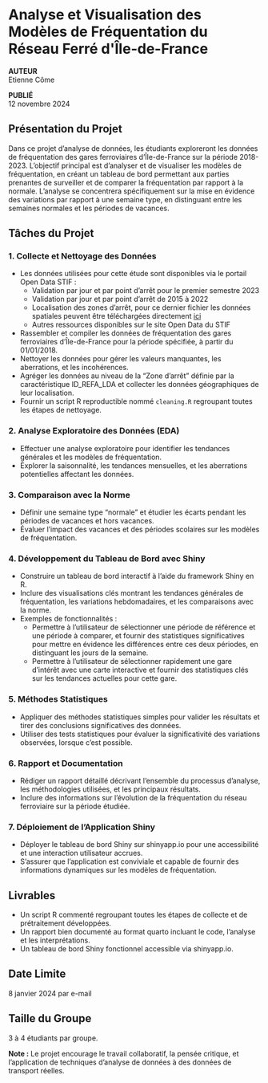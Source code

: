 # Analyse et Visualisation des Modèles de Fréquentation du Réseau Ferré d'Île-de-France

**AUTEUR**  
Etienne Côme  

**PUBLIÉ**  
12 novembre 2024  

## Présentation du Projet
Dans ce projet d’analyse de données, les étudiants exploreront les données de fréquentation des gares ferroviaires d’Île-de-France sur la période 2018-2023. L’objectif principal est d’analyser et de visualiser les modèles de fréquentation, en créant un tableau de bord permettant aux parties prenantes de surveiller et de comparer la fréquentation par rapport à la normale. L’analyse se concentrera spécifiquement sur la mise en évidence des variations par rapport à une semaine type, en distinguant entre les semaines normales et les périodes de vacances.

## Tâches du Projet

### 1. Collecte et Nettoyage des Données
- Les données utilisées pour cette étude sont disponibles via le portail Open Data STIF :
  - Validation par jour et par point d’arrêt pour le premier semestre 2023
  - Validation par jour et par point d’arrêt de 2015 à 2022
  - Localisation des zones d’arrêt, pour ce dernier fichier les données spatiales peuvent être téléchargées directement [ici](https://eu.ftp.opendatasoft.com/stif/Reflex/REF_ZdA.zip)
  - Autres ressources disponibles sur le site Open Data du STIF
- Rassembler et compiler les données de fréquentation des gares ferroviaires d’Île-de-France pour la période spécifiée, à partir du 01/01/2018.
- Nettoyer les données pour gérer les valeurs manquantes, les aberrations, et les incohérences.
- Agréger les données au niveau de la “Zone d’arrêt” définie par la caractéristique ID_REFA_LDA et collecter les données géographiques de leur localisation.
- Fournir un script R reproductible nommé `cleaning.R` regroupant toutes les étapes de nettoyage.

### 2. Analyse Exploratoire des Données (EDA)
- Effectuer une analyse exploratoire pour identifier les tendances générales et les modèles de fréquentation.
- Explorer la saisonnalité, les tendances mensuelles, et les aberrations potentielles affectant les données.

### 3. Comparaison avec la Norme
- Définir une semaine type “normale” et étudier les écarts pendant les périodes de vacances et hors vacances.
- Évaluer l’impact des vacances et des périodes scolaires sur les modèles de fréquentation.

### 4. Développement du Tableau de Bord avec Shiny
- Construire un tableau de bord interactif à l’aide du framework Shiny en R.
- Inclure des visualisations clés montrant les tendances générales de fréquentation, les variations hebdomadaires, et les comparaisons avec la norme.
- Exemples de fonctionnalités :
  - Permettre à l’utilisateur de sélectionner une période de référence et une période à comparer, et fournir des statistiques significatives pour mettre en évidence les différences entre ces deux périodes, en distinguant les jours de la semaine.
  - Permettre à l’utilisateur de sélectionner rapidement une gare d’intérêt avec une carte interactive et fournir des statistiques clés sur les tendances actuelles pour cette gare.

### 5. Méthodes Statistiques
- Appliquer des méthodes statistiques simples pour valider les résultats et tirer des conclusions significatives des données.
- Utiliser des tests statistiques pour évaluer la significativité des variations observées, lorsque c’est possible.

### 6. Rapport et Documentation
- Rédiger un rapport détaillé décrivant l’ensemble du processus d’analyse, les méthodologies utilisées, et les principaux résultats.
- Inclure des informations sur l’évolution de la fréquentation du réseau ferroviaire sur la période étudiée.

### 7. Déploiement de l’Application Shiny
- Déployer le tableau de bord Shiny sur shinyapp.io pour une accessibilité et une interaction utilisateur accrues.
- S’assurer que l’application est conviviale et capable de fournir des informations dynamiques sur les modèles de fréquentation.

## Livrables
- Un script R commenté regroupant toutes les étapes de collecte et de prétraitement développées.
- Un rapport bien documenté au format quarto incluant le code, l’analyse et les interprétations.
- Un tableau de bord Shiny fonctionnel accessible via shinyapp.io.

## Date Limite
8 janvier 2024 par e-mail

## Taille du Groupe
3 à 4 étudiants par groupe.

**Note :** Le projet encourage le travail collaboratif, la pensée critique, et l’application de techniques d’analyse de données à des données de transport réelles.
